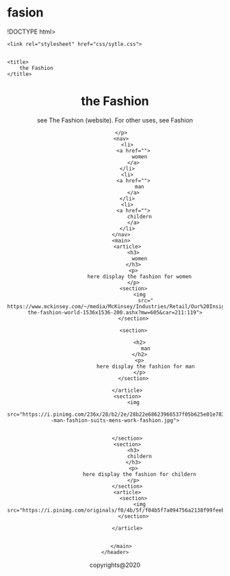 # fasion
!DOCTYPE html>
<html lang="en">

<head>

    <link rel="stylesheet" href="css/sytle.css">


    <title>
        the Fashion
    </title>

</head>

<body>
    <header>
        <h1>
            the Fashion
        </h1>see The Fashion (website). For other uses, see Fashion
        <p>

        </p>
        <nav>
            <li>
                <a href="">
                    women
                </a>
            </li>
            <li>
                <a href="">
                    man
                </a>
            </li>
            <li>
                <a href="">
                    childern
                </a>
            </li>
        </nav>
        <main>
            <article>
                <h3>
                    women
                </h3>
                <p>
                    here display the fashion for women
                </p>
                <section>
                    <img
                        src=" https://www.mckinsey.com/~/media/McKinsey/Industries/Retail/Our%20Insights/Measuring%20the%20fashion%20world/Measuring-the-fashion-world-1536x1536-200.ashx?mw=605&car=211:119">
                </section>

                <section>

                    <h2>
                        man
                    </h2>
                    <p>
                        here display the fashion for man
                    </p>
                </section>

            </article>
            <section>
                <img
                    src="https://i.pinimg.com/236x/28/b2/2e/28b22e68623966537f05b625e01e783b--man-fashion-suits-mens-work-fashion.jpg">


            </section>
            <section>
                <h3>
                    childern
                </h3>
                <p>
                    here display the fashion for childern
                </p>
            </section>
            <article>
                <section>
                    <img src="https://i.pinimg.com/originals/f0/4b/5f/f04b5f7a094756a2138f99feebf77673.jpg">
                </section>

            </article>


        </main>
    </header>


</body>
<footer>
    copyrights@2020
</footer>

</html>
